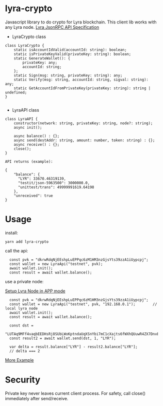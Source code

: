 # lyra-crypto

Javascript library to do crypto for Lyra blockchain. This client lib works with any Lyra node. [Lyra JsonRPC API Specification](https://github.com/LYRA-Block-Lattice/Lyra-Core/blob/master/docs/JsonRPC.md)

- LyraCrypto class

```
class LyraCrypto {
    static isAccountIdValid(accountId: string): boolean;
    static isPrivateKeyValid(privateKey: string): boolean;
    static GenerateWallet(): {
        privateKey: any;
        accountId: string;
    };
    static Sign(msg: string, privateKey: string): any;
    static Verify(msg: string, accountId: string, sigval: string): any;
    static GetAccountIdFromPrivateKey(privateKey: string): string | undefined;
}


```

- LyraAPI class

```
class LyraAPI {
    constructor(network: string, privateKey: string, node?: string);
    async init();

    async balance() : {};
    async send(destAddr: string, amount: number, token: string) : {};
    async receive() : {};
    close();
}

API returns (example):

{
    "balance": {
      "LYR": 33670.46319139,
      "testit/json-5963500": 3000000.0,
      "unittest/trans": 49999991619.64198
    },
    "unreceived": true
}

```

# Usage

install:

```
yarn add lyra-crypto
```

call the api:

```
  const pvk = "dkrwRdqNjEEshpLuEPPqc6zM1HM3nzGjsYts39zzA1iUypcpj";
  const wallet = new LyraApi("testnet", pvk);
  await wallet.init();
  const result = await wallet.balance();
```

use a private node:

[Setup Lyra Node in APP mode](https://github.com/LYRA-Block-Lattice/Lyra-Core#run-node-damon-in-app-mode)

```
  const pvk = "dkrwRdqNjEEshpLuEPPqc6zM1HM3nzGjsYts39zzA1iUypcpj";
  const wallet = new LyraApi("testnet", pvk, "192.168.0.1");        // local lyra node
  await wallet.init();
  const result = await wallet.balance();

  const dst =
      "LUTAq9MFf4vaqbEEDHsRj8SUbLWoKptndaUqXSnYbi7mC1cXajts6fWXhQUuwR4ZX7DnvERkUMpwXKf4XKk4NjVMxqYvmn";
  const result2 = await wallet.send(dst, 1, "LYR");

  var delta = result.balance["LYR"] - result2.balance["LYR"];
  // delta === 2

```

[More Example](https://github.com/LYRA-Block-Lattice/lyra-crypto/blob/master/test/crypto.test.ts)

# Security

Private key never leaves current client process. For safety, call close() immediately after send/receive.
